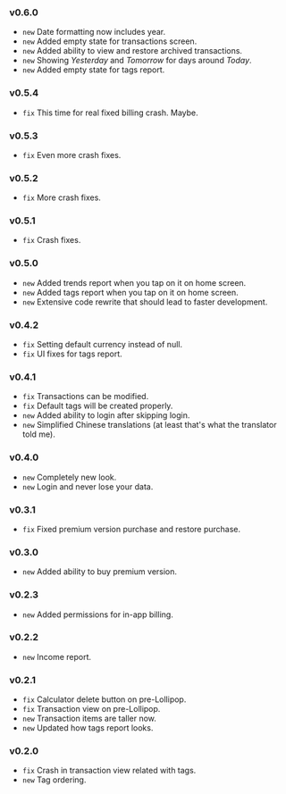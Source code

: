### v0.6.0
- `new` Date formatting now includes year.
- `new` Added empty state for transactions screen.
- `new` Added ability to view and restore archived transactions.
- `new` Showing *Yesterday* and *Tomorrow* for days around *Today*.
- `new` Added empty state for tags report.

### v0.5.4
- `fix` This time for real fixed billing crash. Maybe.

### v0.5.3
- `fix` Even more crash fixes.

### v0.5.2
- `fix` More crash fixes.

### v0.5.1
- `fix` Crash fixes.

### v0.5.0
- `new` Added trends report when you tap on it on home screen.
- `new` Added tags report when you tap on it on home screen.
- `new` Extensive code rewrite that should lead to faster development.

### v0.4.2
- `fix` Setting default currency instead of null.
- `fix` UI fixes for tags report.

### v0.4.1
- `fix` Transactions can be modified.
- `fix` Default tags will be created properly.
- `new` Added ability to login after skipping login.
- `new` Simplified Chinese translations (at least that's what the translator told me).

### v0.4.0
- `new` Completely new look.
- `new` Login and never lose your data.

### v0.3.1
- `fix` Fixed premium version purchase and restore purchase.

### v0.3.0
- `new` Added ability to buy premium version.

### v0.2.3
- `new` Added permissions for in-app billing.

### v0.2.2
- `new` Income report.

### v0.2.1
- `fix` Calculator delete button on pre-Lollipop.
- `fix` Transaction view on pre-Lollipop.
- `new` Transaction items are taller now.
- `new` Updated how tags report looks.

### v0.2.0
- `fix` Crash in transaction view related with tags.
- `new` Tag ordering.
